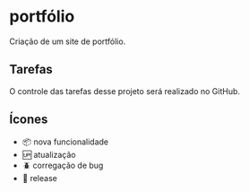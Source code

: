 # portfólio

Criação de um site de portfólio.

## Tarefas

O controle das tarefas desse projeto será realizado no GitHub.

## Ícones

- :package: nova funcionalidade
- :up: atualização
- :beetle: corregação de bug
- :checkered_flag: release
